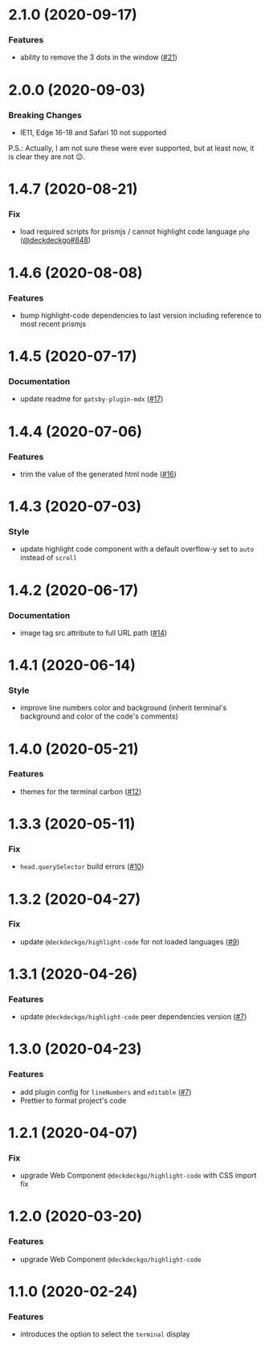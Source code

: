 # 2.1.0 (2020-09-17)

### Features

- ability to remove the 3 dots in the window ([#21](https://github.com/deckgo/gatsby-remark-highlight-code/issues/21))

<a name="2.0.0"></a>

# 2.0.0 (2020-09-03)

### Breaking Changes

- IE11, Edge 16-18 and Safari 10 not supported

P.S.: Actually, I am not sure these were ever supported, but at least now, it is clear they are not 😉.

<a name="1.4.7"></a>

# 1.4.7 (2020-08-21)

### Fix

- load required scripts for prismjs / cannot highlight code language `php` ([@deckdeckgo#848](https://github.com/deckgo/deckdeckgo/issues/848))

<a name="1.4.6"></a>

# 1.4.6 (2020-08-08)

### Features

- bump highlight-code dependencies to last version including reference to most recent prismjs

<a name="1.4.5"></a>

# 1.4.5 (2020-07-17)

### Documentation

- update readme for `gatsby-plugin-mdx` ([#17](https://github.com/deckgo/gatsby-remark-highlight-code/issues/17))

<a name="1.4.4"></a>

# 1.4.4 (2020-07-06)

### Features

- trim the value of the generated html node ([#16](https://github.com/deckgo/gatsby-remark-highlight-code/pull/16))

<a name="1.4.3"></a>

# 1.4.3 (2020-07-03)

### Style

- update highlight code component with a default overflow-y set to `auto` instead of `scroll`

<a name="1.4.2"></a>

# 1.4.2 (2020-06-17)

### Documentation

- image tag src attribute to full URL path ([#14](https://github.com/deckgo/gatsby-remark-highlight-code/issues/14))

<a name="1.4.1"></a>

# 1.4.1 (2020-06-14)

### Style

- improve line numbers color and background (inherit terminal's background and color of the code's comments)

<a name="1.4.0"></a>

# 1.4.0 (2020-05-21)

### Features

- themes for the terminal carbon ([#12](https://github.com/deckgo/gatsby-remark-highlight-code/issues/12))

<a name="1.3.3"></a>

# 1.3.3 (2020-05-11)

### Fix

- `head.querySelector` build errors ([#10](https://github.com/deckgo/gatsby-remark-highlight-code/issues/10)) 

<a name="1.3.2"></a>

# 1.3.2 (2020-04-27)

### Fix

- update `@deckdeckgo/highlight-code` for not loaded languages ([#9](https://github.com/deckgo/gatsby-remark-highlight-code/issues/9))

<a name="1.3.1"></a>

# 1.3.1 (2020-04-26)

### Features

- update `@deckdeckgo/highlight-code` peer dependencies version ([#7](https://github.com/deckgo/gatsby-remark-highlight-code/issues/7))

<a name="1.3.0"></a>

# 1.3.0 (2020-04-23)

### Features

- add plugin config for `lineNumbers` and `editable` ([#7](https://github.com/deckgo/gatsby-remark-highlight-code/issues/7))
- Prettier to format project's code

<a name="1.2.1"></a>

# 1.2.1 (2020-04-07)

### Fix

- upgrade Web Component `@deckdeckgo/highlight-code` with CSS import fix

<a name="1.2.0"></a>

# 1.2.0 (2020-03-20)

### Features

- upgrade Web Component `@deckdeckgo/highlight-code`

<a name="1.1.0"></a>

# 1.1.0 (2020-02-24)

### Features

- introduces the option to select the `terminal` display
